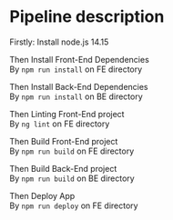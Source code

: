 # Pipeline description

Firstly: Install node.js 14.15  

Then Install Front-End Dependencies  
By `npm run install` on FE directory  

Then Install Back-End Dependencies  
By `npm run install` on BE directory  

Then Linting Front-End project  
By `ng lint` on FE directory  

Then Build Front-End project  
By `npm run build` on FE directory  

Then Build Back-End project  
By `npm run build` on BE directory  

Then Deploy App  
By `npm run deploy` on FE directory  